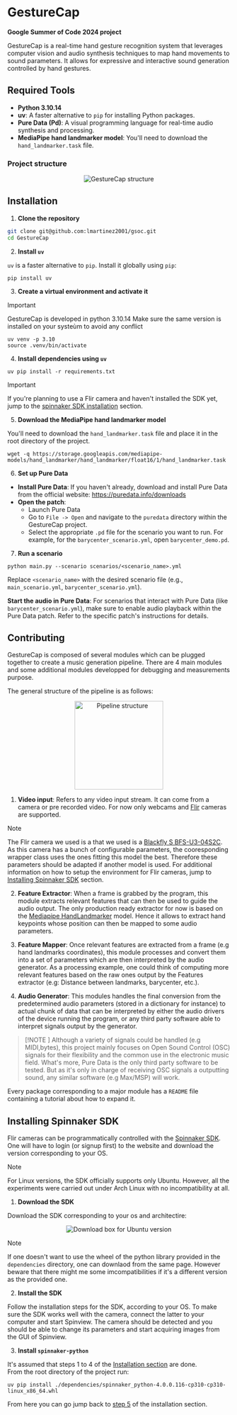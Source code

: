 # GestureCap


**Google Summer of Code 2024 project**


GestureCap is a real-time hand gesture recognition system that leverages computer vision and audio synthesis techniques to map hand movements to sound parameters. It allows for expressive and interactive sound generation controlled by hand gestures.

## Required Tools

- **Python 3.10.14**
- **uv**: A faster alternative to `pip` for installing Python packages.
- **Pure Data (Pd)**: A visual programming language for real-time audio synthesis and processing.
- **MediaPipe hand landmarker model**: You'll need to download the `hand_landmarker.task` file.

### Project structure

<div align="center"><img src="assets/uml/gesturecap_struct.svg" alt="GestureCap structure"></div>

<div id="installation"/>

## Installation

1. **Clone the repository**

``` bash
git clone git@github.com:lmartinez2001/gsoc.git
cd GestureCap
```


2. **Install `uv`**

`uv` is a faster alternative to `pip`. Install it globally using `pip`:

``` shell
pip install uv 
```


3. **Create a virtual environment and activate it**

> [!IMPORTANT]
> GestureCap is developed in python 3.10.14
> Make sure the same version is installed on your systeùm to avoid any conflict

``` shell
uv venv -p 3.10
source .venv/bin/activate
```

4. **Install dependencies using `uv`**

``` shell
uv pip install -r requirements.txt
```

> [!IMPORTANT]
> If you're planning to use a Flir camera and haven't installed the SDK yet, jump to the [spinnaker SDK installation](#spinnaker) section. 

<div id="installation-step5"/>

5. **Download the MediaPipe hand landmarker model**

You'll need to download the `hand_landmarker.task` file and place it in the root directory of the project.

``` shell
wget -q https://storage.googleapis.com/mediapipe-models/hand_landmarker/hand_landmarker/float16/1/hand_landmarker.task
```

6. **Set up Pure Data**

+ **Install Pure Data**: If you haven't already, download and install Pure Data from the official website: https://puredata.info/downloads
+ **Open the patch**:
  - Launch Pure Data
  - Go to `File -> Open` and navigate to the `puredata` directory within the GestureCap project.
  - Select the appropriate `.pd` file for the scenario you want to run. For example, for the `barycenter_scenario.yml`, open `barycenter_demo.pd`.

7. **Run a scenario**

``` shell
python main.py --scenario scenarios/<scenario_name>.yml
```

Replace `<scenario_name>` with the desired scenario file (e.g., `main_scenario.yml`, `barycenter_scenario.yml`).

**Start the audio in Pure Data**: For scenarios that interact with Pure Data (like `barycenter_scenario.yml`), make sure to enable audio playback within the Pure Data patch. Refer to the specific patch's instructions for details.

## Contributing

GestureCap is composed of several modules which can be plugged together to create a music generation pipeline. There are 4 main modules and some additional modules developped for debugging and measurements purpose.

The general structure of the pipeline is as follows:
<div align="center"><img src="assets/mermaid/modules_struct.svg" alt="Pipeline structure" width="200"></div>

1. **Video input**: Refers to any video input stream. It can come from a camera or pre recorded video. For now only webcams and [Flir](https://www.flir.com/) cameras are supported.

> [!NOTE]
> The Flir camera we used is a that we used is a [Blackfly S BFS-U3-04S2C](https://www.flir.fr/products/blackfly-s-usb3/?vertical=machine+vision&segment=iis). As this camera has a bunch of configurable parameters, the cooresponding wrapper class uses the ones fitting this model the best. Therefore these parameters should be adapted if another model is used. For additional information on how to setup the environment for Flir cameras, jump to [Installing Spinnaker SDK](#spinnaker) section.

2. **Feature Extractor**: When a frame is grabbed by the program, this module extracts relevant features that can then be used to guide the audio output. The only production ready extractor for now is based on the [Mediapipe HandLandmarker](https://ai.google.dev/edge/mediapipe/solutions/vision/hand_landmarker) model. Hence it allows to extract hand keypoints whose position can then be mapped to some audio parameters. 

3. **Feature Mapper**: Once relevant features are extracted from a frame (e.g hand landmarks coordinates), this module processes and convert them into a set of parameters which are then interpreted by the audio generator. As a processing example, one could think of computing more relevant features based on the raw ones output by the Features extractor (e.g: Distance between landmarks, barycenter, etc.).

4. **Audio Generator**: This modules handles the final conversion from the predetermined audio parameters (stored in a dictionary for instance) to actual chunk of data that can be interpreted by either the audio drivers of the device running the program, or any third party software able to interpret signals output by the generator.

> [!NOTE ]
> Although a variety of signals could be handled (e.g MIDI,bytes), this project mainly focuses on Open Sound Control (OSC) signals for their flexibility and the common use in the electronic music field. What's more, Pure Data is the only third party software to be tested. But as it's only in charge of receiving OSC signals a outputting sound, any similar software (e.g Max/MSP) will work.

Every package corresponding to a major module has a `README` file containing a tutorial about how to expand it.


<div id="spinnaker" />

## Installing Spinnaker SDK


Flir cameras can be programmatically controlled with the [Spinnaker SDK](https://www.flir.com/products/spinnaker-sdk/?vertical=machine+vision&segment=iis). One will have to login (or signup first) to the website and download the version corresponding to your OS.

> [!NOTE]
> For Linux versions, the SDK officially supports only Ubuntu. However, all the experiments were carried out under Arch Linux with no incompatibility at all.

1. **Download the SDK**

Download the SDK corresponding to your os and architectire:
<div align="center"><img src="assets/images/spinnaker_dl.png" alt="Download box for Ubuntu version"></div>

> [!NOTE]
> If one doesn't want to use the wheel of the python library provided in the `dependencies` directory, one can downlaod from the same page. However beware that there might me some imcompatibilities if it's a different version as the provided one.

2. **Install the SDK**

Follow the installation steps for the SDK, according to your OS. To make sure the SDK works well with the camera, connect the latter to your computer and start Spinview. The camera should be detected and you should be able to change its parameters and start acquiring images from the GUI of Spinview.

3. **Install `spinnaker-python`**

It's assumed that steps 1 to 4 of the [Installation section](#installation) are done.  
From the root directory of the project run:

``` shell
uv pip install ./dependencies/spinnaker_python-4.0.0.116-cp310-cp310-linux_x86_64.whl
```

From here you can go jump back to [step 5](#installaton-step5) of the installation section.
